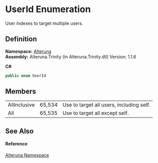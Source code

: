 # UserId Enumeration


User Indexes to target multiple users.



## Definition
**Namespace:** <a href="N_Alteruna">Alteruna</a>  
**Assembly:** Alteruna.Trinity (in Alteruna.Trinity.dll) Version: 1.1.6

**C#**
``` C#
public enum UserId
```



## Members
<table>
<tr>
<td>AllInclusive</td>
<td>65,534</td>
<td>Use to target all users, including self.</td></tr>
<tr>
<td>All</td>
<td>65,535</td>
<td>Use to target all except self.</td></tr>
</table>

## See Also


#### Reference
<a href="N_Alteruna">Alteruna Namespace</a>  
